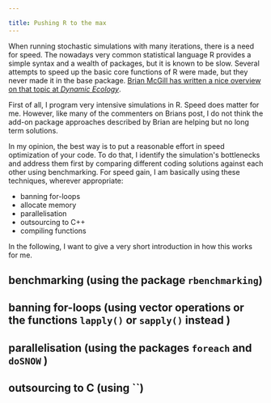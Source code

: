 ```yaml
---

title: Pushing R to the max
---
```


When running stochastic simulations with many iterations, there is a need for speed. The nowadays very common statistical language R provides a simple syntax and a wealth of packages, but it is known to be slow. Several attempts to speed up the basic core functions of R were made, but they never made it in the base package. [Brian McGill has written a nice overview on that topic at *Dynamic Ecology*](https://dynamicecology.wordpress.com/2014/01/14/r-isnt-just-r-anymore/). 

First of all, I program very intensive simulations in R. Speed does matter for me. However, like many of the commenters on Brians post, I do not think the add-on package approaches described by Brian are helping but no long term solutions. 

In my opinion, the best way is to put a reasonable effort in speed optimization of your code. To do that, I identify the simulation's bottlenecks and address them first by comparing different coding solutions against each other using benchmarking.
For speed gain, I am basically using these techniques, wherever appropriate: 
 - banning for-loops
 - allocate memory
 - parallelisation
 - outsourcing to C++
 - compiling functions
 
 

In the following, I want to give a very short introduction in how this works for me. 

## benchmarking (using the package `rbenchmarking`)


## banning for-loops (using vector operations or the functions `lapply()` or `sapply()` instead )


## parallelisation (using the packages `foreach` and `doSNOW` )


## outsourcing to C (using ``)
